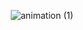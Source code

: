 <p align="center">
  <img src="https://github.com/user-attachments/assets/fe890f0d-9f99-41f5-81b5-f9536905ce0f" alt="animation (1)">
</p>
